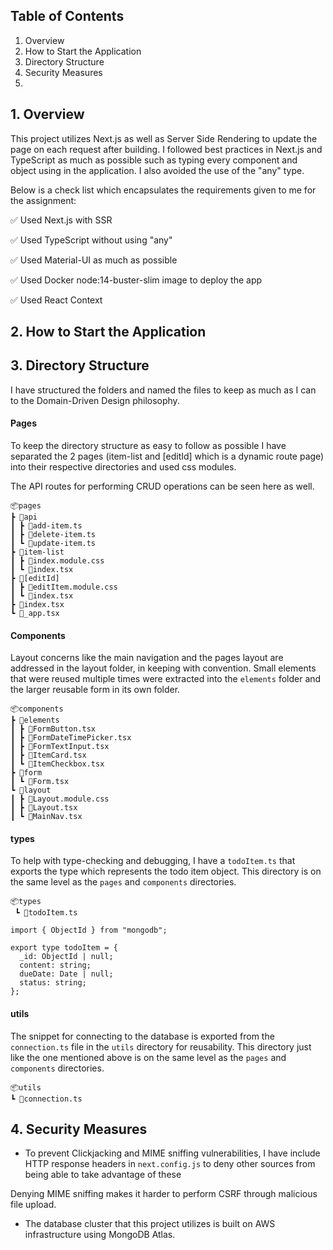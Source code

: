 ## Table of Contents

1.  Overview
2.  How to Start the Application
3.  Directory Structure
4.  Security Measures
5.

## 1. Overview

This project utilizes Next.js as well as Server Side Rendering to update the page on each request after building. I followed best practices in Next.js and TypeScript as much as possible such as typing every component and object using in the application. I also avoided the use of the "any" type.

Below is a check list which encapsulates the requirements given to me for the assignment:

:white_check_mark: Used Next.js with SSR

:white_check_mark: Used TypeScript without using "any"

:white_check_mark: Used Material-UI as much as possible

:white_check_mark: Used Docker node:14-buster-slim image to deploy the app

:white_check_mark: Used React Context

## 2. How to Start the Application

## 3. Directory Structure

I have structured the folders and named the files to keep as much as I can to the Domain-Driven Design philosophy.

#### Pages

To keep the directory structure as easy to follow as possible I have separated the 2 pages (item-list and [editId] which is a dynamic route page) into their respective directories and used css modules.

The API routes for performing CRUD operations can be seen here as well.

```
📦pages
┣ 📂api
┃ ┣ 📜add-item.ts
┃ ┣ 📜delete-item.ts
┃ ┗ 📜update-item.ts
┣ 📂item-list
┃ ┣ 📜index.module.css
┃ ┗ 📜index.tsx
┣ 📂[editId]
┃ ┣ 📜editItem.module.css
┃ ┗ 📜index.tsx
┣ 📜index.tsx
┗ 📜_app.tsx
```

#### Components

Layout concerns like the main navigation and the pages layout are addressed in the layout folder, in keeping with convention. Small elements that were reused multiple times were extracted into the `elements` folder and the larger reusable form in its own folder.

```
📦components
┣ 📂elements
┃ ┣ 📜FormButton.tsx
┃ ┣ 📜FormDateTimePicker.tsx
┃ ┣ 📜FormTextInput.tsx
┃ ┣ 📜ItemCard.tsx
┃ ┗ 📜ItemCheckbox.tsx
┣ 📂form
┃ ┗ 📜Form.tsx
┗ 📂layout
┃ ┣ 📜Layout.module.css
┃ ┣ 📜Layout.tsx
┃ ┗ 📜MainNav.tsx
```

#### types

To help with type-checking and debugging, I have a `todoItem.ts` that exports the type which represents the todo item object. This directory is on the same level as the `pages` and `components` directories.

```
📦types
 ┗ 📜todoItem.ts
```

```
import { ObjectId } from "mongodb";

export type todoItem = {
  _id: ObjectId | null;
  content: string;
  dueDate: Date | null;
  status: string;
};
```

#### utils

The snippet for connecting to the database is exported from the `connection.ts` file in the `utils` directory for reusability. This directory just like the one mentioned above is on the same level as the `pages` and `components` directories.

```
📦utils
┗ 📜connection.ts
```

## 4. Security Measures

- To prevent Clickjacking and MIME sniffing vulnerabilities, I have include HTTP response headers in `next.config.js` to deny other sources from being able to take advantage of these

Denying MIME sniffing makes it harder to perform CSRF through malicious file upload.

- The database cluster that this project utilizes is built on AWS infrastructure using MongoDB Atlas.
